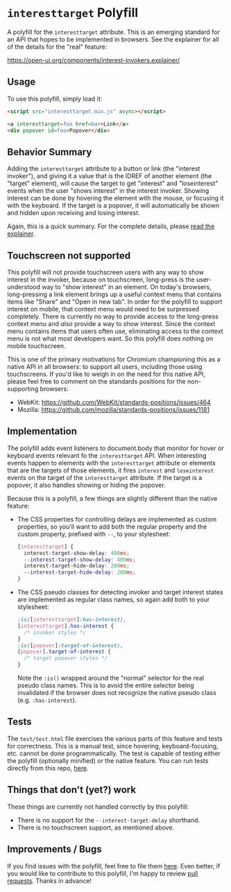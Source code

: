 # `interesttarget` Polyfill

A polyfill for the `interesttarget` attribute. This is an emerging standard for
an API that hopes to be implemented in browsers. See the explainer for all of
the details for the "real" feature:

  https://open-ui.org/components/interest-invokers.explainer/

## Usage
To use this polyfill, simply load it:

```html
<script src="interesttarget.min.js" async></script>

<a interesttarget=foo href=bar>Link</a>
<div popover id=foo>Popover</div>
```

## Behavior Summary

Adding the `interesttarget` attribute to a button or link (the "interest
invoker"), and giving it a value that is the IDREF of another element (the
"target" element), will cause the target to get "interest" and "loseinterest"
events when the user "shows interest" in the interest invoker. Showing interest
can be done by hovering the element with the mouse, or focusing it with the
keyboard. If the target is a popover, it will automatically be shown and hidden
upon receiving and losing interest.

Again, this is a quick summary. For the complete details, please [read the
explainer](https://open-ui.org/components/interest-invokers.explainer).

## Touchscreen not supported

This polyfill will not provide touchscreen users with any way to show interest
in the invoker, because on touchscreen, long-press is the user-understood way to
"show interest" in an element. On today's browsers, long-pressing a link element
brings up a useful context menu that contains items like "Share" and "Open in
new tab". In order for the polyfill to support interest on mobile, that context
menu would need to be surpressed completely. There is currently no way to
provide access to the long-press context menu and *also* provide a way to show
interest. Since the context menu contains items that users often use,
eliminating access to the context menu is not what most developers want. So
this polyfill does nothing on mobile touchscreen.

This is one of the primary motivations for Chromium championing this as a
native API in all browsers: to support all users, including those using
touchscreens. If you'd like to weigh in on the need for this native API,
please feel free to comment on the standards positions for the non-supporting
browsers:

- WebKit: https://github.com/WebKit/standards-positions/issues/464
- Mozilla: https://github.com/mozilla/standards-positions/issues/1181


## Implementation
The polyfill adds event listeners to document.body that monitor for hover
or keyboard events relevant fo the `interesttarget` API. When interesting
events happen to elements with the `interesttarget` attribute or elements that
are the targets of those elements, it fires `interest` and `loseinterest`
events on the target of the `interesttarget` attribute. If the
target is a popover, it also handles showing or hiding the popover.

Because this is a polyfill, a few things are slightly different than the
native feature:

- The CSS properties for controlling delays are implemented as custom
  properties, so you'll want to add both the regular property and the custom
  property, prefixed with `--`, to your stylesheet:

  ```css
  [interesttarget] {
    interest-target-show-delay: 400ms;
    --interest-target-show-delay: 400ms;
    interest-target-hide-delay: 200ms;
    --interest-target-hide-delay: 200ms;
  }
  ```

- The CSS pseudo classes for detecting invoker and target interest states are
  implemented as regular class names, so again add both to your stylesheet:

  ```css
  :is([interesttarget]:has-interest),
  [interesttarget].has-interest {
    /* invoker styles */
  }
  :is([popover]:target-of-interest),
  [popover].target-of-interest {
    /* target popover styles */
  }
  ```

  Note the `:is()` wrapped around the "normal" selector for the real pseudo
  class names. This is to avoid the entire selector being invalidated if the
  browser does not recognize the native pseudo class (e.g. `:has-interest`).


## Tests

The `test/test.html` file exercises the various parts of this feature and tests
for correctness. This is a manual test, since hovering, keyboard-focusing, etc.
cannot be done programmatically. The test is capable of testing either the
polyfill (optionally minified) or the native feature. You can run tests directly
from this repo,
[here](https://mfreed7.github.io/interesttarget/test/test.html).

## Things that don't (yet?) work

These things are currently not handled correctly by this polyfill:

- There is no support for the `--interest-target-delay` shorthand.
- There is no touchscreen support, as mentioned above.

## Improvements / Bugs

If you find issues with the polyfill, feel free to file them [here](https://github.com/mfreed7/interesttarget/issues).
Even better, if you would like to contribute to this polyfill, I'm happy to review [pull requests](https://github.com/mfreed7/interesttarget/pulls).
Thanks in advance!

